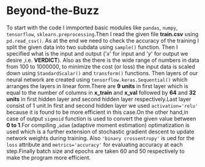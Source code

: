# Beyond-the-Buzz
To start with the code I immported basic modules like `pandas`, `numpy`, `tensorflow`, `sklearn.preprocessing`.Then I read the given file __train.csv__ using `pd.read_csv()`. As at the end we need to check the accuracy of the training I split the given data into two subdata using `sample()` function. Then I specified what is the input and output ('*x*' for input and '*y*' for output we desire ,i.e. __VERDICT__). Also as the there is the wide range of numbers in data from 100 to 1000000, to minimize the cost (or loss) the input data is scaled down using `StandardScalar()` and `transform()` functions.
Then layers of our neural network are created using `tensorflow.keras.Sequential()` which arranges the layers in linear form.There are __9 units__ in first layer which is equal to the number of columns in **x_train** and **x_val** followed by **64** and **32 units** in first hidden layer and second hidden layer respectively.Last layer consist of 1 unit.In first and second hidden layer we used `activation='relu'` because it is found to be more efficient in this case.On the other hand,in case of output `sigmoid` function is used to convert the given value between __0 to 1__.For compiling ,`adam` (adaptive moment estimation) optimatization is used which is a further extension of stochastic gradient descent to update network weights during training. Also `'binary crossentropy'` is ued for the `loss` attribute and `metrics='accuracy'` for evaluating accuracy at each step.Finally batch size and epochs are taken 60 and 50 respectively to make the program more efficient.
